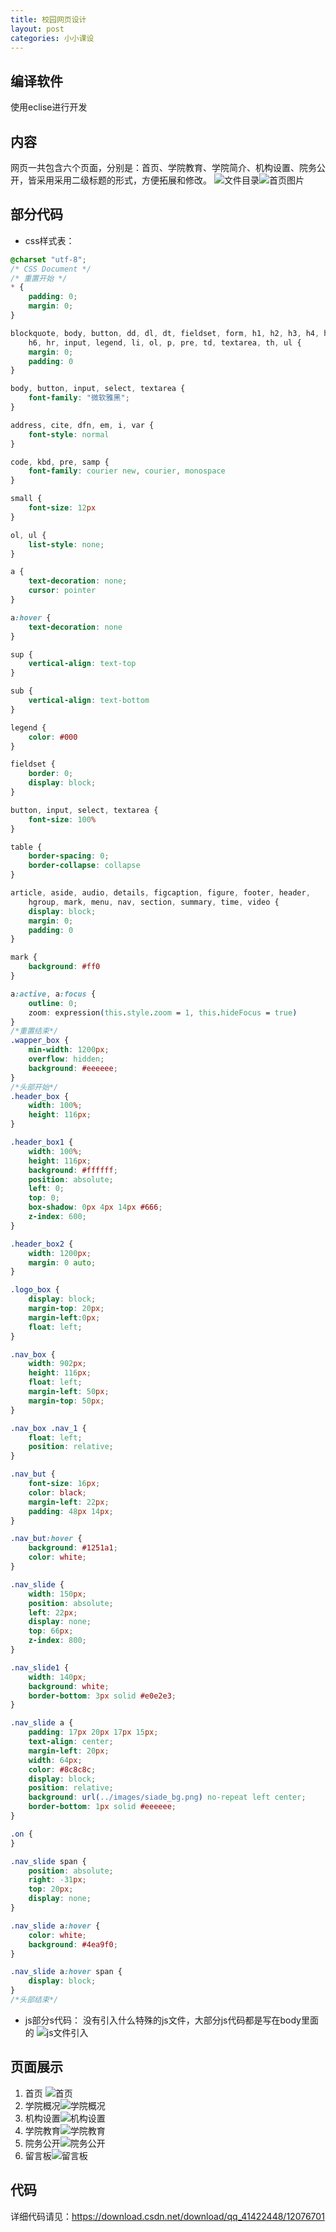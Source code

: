 ```yaml
---
title: 校园网页设计
layout: post
categories: 小小课设
---
```


## 编译软件
使用eclise进行开发

## 内容

 网页一共包含六个页面，分别是：首页、学院教育、学院简介、机构设置、院务公开，皆采用采用二级标题的形式，方便拓展和修改。
![文件目录](https://img-blog.csdnimg.cn/20200103100902975.png?x-oss-process=image/watermark,type_ZmFuZ3poZW5naGVpdGk,shadow_10,text_aHR0cHM6Ly9ibG9nLmNzZG4ubmV0L3FxXzQxNDIyNDQ4,size_16,color_FFFFFF,t_70)![首页图片](https://img-blog.csdnimg.cn/20200103100912313.jpg?x-oss-process=image/watermark,type_ZmFuZ3poZW5naGVpdGk,shadow_10,text_aHR0cHM6Ly9ibG9nLmNzZG4ubmV0L3FxXzQxNDIyNDQ4,size_16,color_FFFFFF,t_70)

##  部分代码

- css样式表：

```css
@charset "utf-8";
/* CSS Document */
/* 重置开始 */
* {
	padding: 0;
	margin: 0;
}

blockquote, body, button, dd, dl, dt, fieldset, form, h1, h2, h3, h4, h5,
	h6, hr, input, legend, li, ol, p, pre, td, textarea, th, ul {
	margin: 0;
	padding: 0
}

body, button, input, select, textarea {
	font-family: "微软雅黑";
}

address, cite, dfn, em, i, var {
	font-style: normal
}

code, kbd, pre, samp {
	font-family: courier new, courier, monospace
}

small {
	font-size: 12px
}

ol, ul {
	list-style: none;
}

a {
	text-decoration: none;
	cursor: pointer
}

a:hover {
	text-decoration: none
}

sup {
	vertical-align: text-top
}

sub {
	vertical-align: text-bottom
}

legend {
	color: #000
}

fieldset {
	border: 0;
	display: block;
}

button, input, select, textarea {
	font-size: 100%
}

table {
	border-spacing: 0;
	border-collapse: collapse
}

article, aside, audio, details, figcaption, figure, footer, header,
	hgroup, mark, menu, nav, section, summary, time, video {
	display: block;
	margin: 0;
	padding: 0
}

mark {
	background: #ff0
}

a:active, a:focus {
	outline: 0;
	zoom: expression(this.style.zoom = 1, this.hideFocus = true)
}
/*重置结束*/
.wapper_box {
	min-width: 1200px;
	overflow: hidden;
	background: #eeeeee;
}
/*头部开始*/
.header_box {
	width: 100%;
	height: 116px;
}

.header_box1 {
	width: 100%;
	height: 116px;
	background: #ffffff;
	position: absolute;
	left: 0;
	top: 0;
	box-shadow: 0px 4px 14px #666;
	z-index: 600;
}

.header_box2 {
	width: 1200px;
	margin: 0 auto;
}

.logo_box {
	display: block;
	margin-top: 20px;
	margin-left:0px;
	float: left;
}

.nav_box {
	width: 902px;
	height: 116px;
	float: left;
	margin-left: 50px;
	margin-top: 50px;
}

.nav_box .nav_1 {
	float: left;
	position: relative;
}

.nav_but {
	font-size: 16px;
	color: black;
	margin-left: 22px;
	padding: 48px 14px;
}

.nav_but:hover {
	background: #1251a1;
	color: white;
}

.nav_slide {
	width: 150px;
	position: absolute;
	left: 22px;
	display: none;
	top: 66px;
	z-index: 800;
}

.nav_slide1 {
	width: 140px;
	background: white;
	border-bottom: 3px solid #e0e2e3;
}

.nav_slide a {
	padding: 17px 20px 17px 15px;
	text-align: center;
	margin-left: 20px;
	width: 64px;
	color: #8c8c8c;
	display: block;
	position: relative;
	background: url(../images/siade_bg.png) no-repeat left center;
	border-bottom: 1px solid #eeeeee;
}

.on {
}

.nav_slide span {
	position: absolute;
	right: -31px;
	top: 20px;
	display: none;
}

.nav_slide a:hover {
	color: white;
	background: #4ea9f0;
}

.nav_slide a:hover span {
	display: block;
}
/*头部结束*/
```
- js部分s代码：
没有引入什么特殊的js文件，大部分js代码都是写在body里面的
![js文件引入](https://img-blog.csdnimg.cn/20200103101844423.png)
## 页面展示

1. 首页
![首页](https://img-blog.csdnimg.cn/20200103105432335.png?x-oss-process=image/watermark,type_ZmFuZ3poZW5naGVpdGk,shadow_10,text_aHR0cHM6Ly9ibG9nLmNzZG4ubmV0L3FxXzQxNDIyNDQ4,size_16,color_FFFFFF,t_70)
2. 学院概况![学院概况](https://img-blog.csdnimg.cn/20200103105708920.png?x-oss-process=image/watermark,type_ZmFuZ3poZW5naGVpdGk,shadow_10,text_aHR0cHM6Ly9ibG9nLmNzZG4ubmV0L3FxXzQxNDIyNDQ4,size_16,color_FFFFFF,t_70)
3. 机构设置![机构设置](https://img-blog.csdnimg.cn/20200103105729928.png?x-oss-process=image/watermark,type_ZmFuZ3poZW5naGVpdGk,shadow_10,text_aHR0cHM6Ly9ibG9nLmNzZG4ubmV0L3FxXzQxNDIyNDQ4,size_16,color_FFFFFF,t_70)
4. 学院教育![学院教育](https://img-blog.csdnimg.cn/20200103105814867.png?x-oss-process=image/watermark,type_ZmFuZ3poZW5naGVpdGk,shadow_10,text_aHR0cHM6Ly9ibG9nLmNzZG4ubmV0L3FxXzQxNDIyNDQ4,size_16,color_FFFFFF,t_70)
5. 院务公开![院务公开](https://img-blog.csdnimg.cn/20200103105829747.png?x-oss-process=image/watermark,type_ZmFuZ3poZW5naGVpdGk,shadow_10,text_aHR0cHM6Ly9ibG9nLmNzZG4ubmV0L3FxXzQxNDIyNDQ4,size_16,color_FFFFFF,t_70)
6. 留言板![留言板](https://img-blog.csdnimg.cn/20200103105847581.png?x-oss-process=image/watermark,type_ZmFuZ3poZW5naGVpdGk,shadow_10,text_aHR0cHM6Ly9ibG9nLmNzZG4ubmV0L3FxXzQxNDIyNDQ4,size_16,color_FFFFFF,t_70)
##  代码
详细代码请见：https://download.csdn.net/download/qq_41422448/12076701
